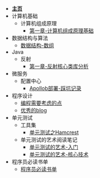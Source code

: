 - [**主页**](README.md)
- 计算机基础
  - 计算机组成原理
    - [第一章-计算机组成原理基础](计算机基础/计算机组成原理基础.md)
- 数据结构与算法
  - [数据结构-数组](数据结构与算法/数据结构-数组.md)
- Java
  - 反射
    - [第一章-反射核心类库分析](java/反射/第一章-反射核心类库分析.md)
- 微服务
  - 配置中心
    - [Apollob部署-踩坑记录](微服务/配置中心/apollo-踩坑记录.md)
- 程序设计
  - [编程需要考虑的点](程序设计/编程需要考虑的点.md)
  - [优秀的blog](程序设计/优秀的blog.md)
- 单元测试
  - 工具集
    - [单元测试之Hamcrest](单元测试/单元测试之Hamcrest.md)
  - 单元测试的艺术阅读笔记
    - [单元测试的艺术-入门](单元测试/单元测试的艺术-入门.md)
    - [单元测试的艺术-核心技术](单元测试/单元测试的艺术-核心技术.md)
- 程序员必读书单
  - [程序员必读书单](程序员必读书单/程序员必读书单.md)
